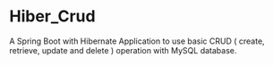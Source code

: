 # Hiber_Crud
A Spring Boot with Hibernate Application to use basic CRUD ( create, retrieve, update and delete ) operation with MySQL database.
